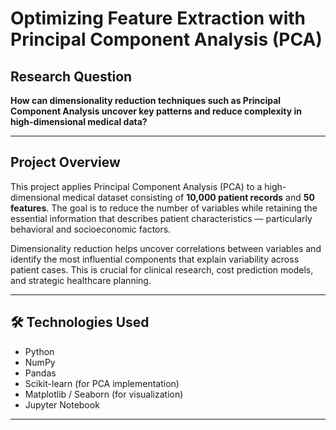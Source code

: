 #  Optimizing Feature Extraction with Principal Component Analysis (PCA)

##  Research Question

**How can dimensionality reduction techniques such as Principal Component Analysis uncover key patterns and reduce complexity in high-dimensional medical data?**

---

##  Project Overview

This project applies Principal Component Analysis (PCA) to a high-dimensional medical dataset consisting of **10,000 patient records** and **50 features**. The goal is to reduce the number of variables while retaining the essential information that describes patient characteristics — particularly behavioral and socioeconomic factors.


Dimensionality reduction helps uncover correlations between variables and identify the most influential components that explain variability across patient cases.
This is crucial for clinical research, cost prediction models, and strategic healthcare planning.

---

## 🛠️ Technologies Used

- Python
- NumPy
- Pandas
- Scikit-learn (for PCA implementation)
- Matplotlib / Seaborn (for visualization)
- Jupyter Notebook

---



